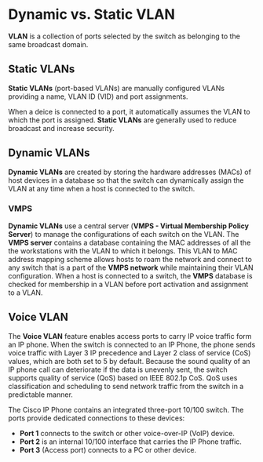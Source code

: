 # Dynamic vs. Static VLAN

**VLAN** is a collection of ports selected by the switch as belonging to the same broadcast domain.

## Static VLANs

**Static VLANs** (port-based VLANs) are manually configured VLANs providing a name, VLAN ID (VID) and port assignments.

When a deice is connected to a port, it automatically assumes the VLAN to which the port is assigned.
**Static VLANs** are generally used to reduce broadcast and increase security.

## Dynamic VLANs

**Dynamic VLANs** are created by storing the hardware addresses (MACs) of host devices in a database so that the switch can dynamically assign the VLAN at any time when a host is connected to the switch.

### VMPS

**Dynamic VLANs** use a central server (**VMPS - Virtual Membership Policy Server**) to manage the configurations of each switch on the VLAN.
The **VMPS server** contains a database containing the MAC addresses of all the the workstations with the VLAN to which it belongs.
This VLAN to MAC address mapping scheme allows hosts to roam the network and connect to any switch that is a part of the **VMPS network** while maintaining their VLAN configuration.
When a host is connected to a switch, the **VMPS** database is checked for membership in a VLAN before port activation and assignment to a VLAN.

## Voice VLAN

The **Voice VLAN** feature enables access ports to carry IP voice traffic form an IP phone.
When the switch is connected to an IP Phone, the phone sends voice traffic with Layer 3 IP precedence and Layer 2 class of service (CoS) values, which are both set to 5 by default.
Because the sound quality of an IP phone call can deteriorate if the data is unevenly sent, the switch supports quality of service (QoS) based on IEEE 802.1p CoS.
QoS uses classification and scheduling to send network traffic from the switch in a predictable manner.

The Cisco IP Phone contains an integrated three-port 10/100 switch.
The ports provide dedicated connections to these devices:

- **Port 1** connects to the switch or other voice-over-IP (VoIP) device.
- **Port 2** is an internal 10/100 interface that carries the IP Phone traffic.
- **Port 3** (Access port) connects to a PC or other device.
